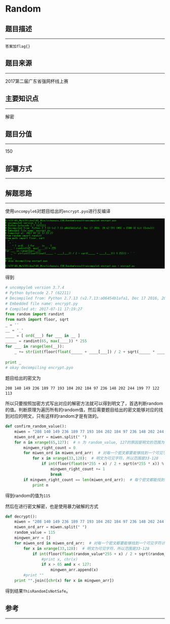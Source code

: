 # Random

## 题目描述
---
```
答案加flag{}
```

## 题目来源
---
2017第二届广东省强网杯线上赛

## 主要知识点
---
解密

## 题目分值
---
150

## 部署方式
---


## 解题思路
---

使用`uncompyle6`对题目给出的`encrypt.pyo`进行反编译

![](images/ctf-2021-06-07-17-30-06.png)

得到

```python
# uncompyle6 version 3.7.4
# Python bytecode 2.7 (62211)
# Decompiled from: Python 2.7.13 (v2.7.13:a06454b1afa1, Dec 17 2016, 20:42:59) [MSC v.1500 32 bit (Intel)]
# Embedded file name: encrypt.py
# Compiled at: 2017-07-11 17:19:27
from random import randint
from math import floor, sqrt
_ = ''
__ = '_'
____ = [ ord(___) for ___ in __ ]
_____ = randint(65, max(____)) * 255
for ___ in range(len(__)):
    _ += str(int(floor(float(_____ + ____[___]) / 2 + sqrt(_____ * ____[___])) % 255)) + ' '

print _
# okay decompiling encrypt.pyo
```

题目给出的密文为

```
208 140 149 236 189 77 193 104 202 184 97 236 148 202 244 199 77 122 113 
```

所以只要按照加密方式写出对应的解密方法就可以得到明文了，首选判断random的值。判断原理为遍历所有的random值，然后需要题目给出的密文能够对应的找到对应的明文，只有这样的random才是有效的。

```python
def confirm_random_value():
    miwen = "208 140 149 236 189 77 193 104 202 184 97 236 148 202 244 199 77 122 113"
    miwen_ord_arr = miwen.split(" ")
    for n in xrange(65,127):  # n 为 random_value, 127的原因是明文的范围为可见字符，则最大为127，根据题目本身最小为65
        mingwen_right_count = 0
        for miwen_ord in miwen_ord_arr:  # 对每一个密文都要能够找到一个可见字符计算出来
            for x in xrange(33,128):  # 明文为可见字符，所以范围是33-128
                if int(floor(float(n*255 + x) / 2 + sqrt(n*255 * x)) % 255)==int(miwen_ord):  #
                    mingwen_right_count += 1
                    break
        if mingwen_right_count == len(miwen_ord_arr):  # 每个密文都能找到可见字符
            print n
```

得到random的值为`115`

然后在进行密文解密，也是使用暴力破解的方式

```python
def decrypt():
    miwen = "208 140 149 236 189 77 193 104 202 184 97 236 148 202 244 199 77 122 113"
    miwen_ord_arr = miwen.split(" ")
    random_value = 115
    mingwen_arr = []
    for miwen_ord in miwen_ord_arr:  # 对每一个密文都要能够找到一个可见字符计算出来
        for x in xrange(33,128):  # 明文为可见字符，所以范围是33-128
            if int(floor(float(random_value*255 + x) / 2 + sqrt(random_value*255 * x)) % 255)==int(miwen_ord):  #
                #print x, chr(x)
                if x > 65 and x < 127:
                    mingwen_arr.append(x)
        #print ""
    print "".join([chr(x) for x in mingwen_arr])
```

得到结果`ThisRandomIsNotSafe`。


## 参考
---
